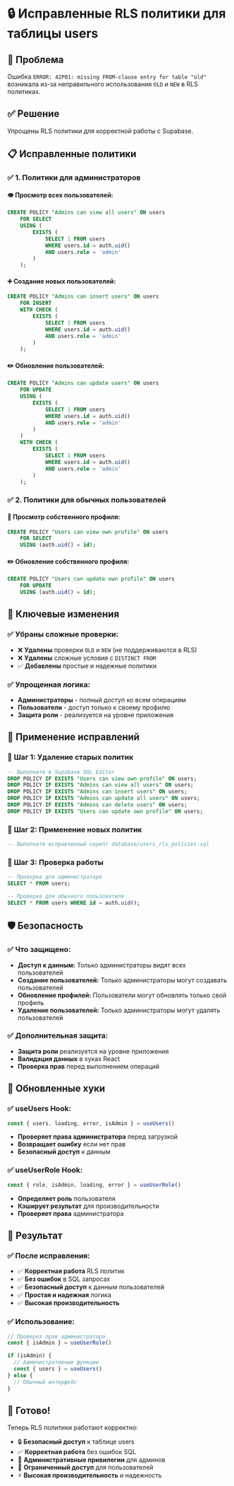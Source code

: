 # 🔒 Исправленные RLS политики для таблицы users

## 🐛 **Проблема**
Ошибка `ERROR: 42P01: missing FROM-clause entry for table "old"` возникала из-за неправильного использования `OLD` и `NEW` в RLS политиках.

## ✅ **Решение**
Упрощены RLS политики для корректной работы с Supabase.

## 📋 **Исправленные политики**

### ✅ **1. Политики для администраторов**

#### 👁️ **Просмотр всех пользователей:**
```sql
CREATE POLICY "Admins can view all users" ON users
    FOR SELECT
    USING (
        EXISTS (
            SELECT 1 FROM users
            WHERE users.id = auth.uid()
            AND users.role = 'admin'
        )
    );
```

#### ➕ **Создание новых пользователей:**
```sql
CREATE POLICY "Admins can insert users" ON users
    FOR INSERT
    WITH CHECK (
        EXISTS (
            SELECT 1 FROM users
            WHERE users.id = auth.uid()
            AND users.role = 'admin'
        )
    );
```

#### ✏️ **Обновление пользователей:**
```sql
CREATE POLICY "Admins can update users" ON users
    FOR UPDATE
    USING (
        EXISTS (
            SELECT 1 FROM users
            WHERE users.id = auth.uid()
            AND users.role = 'admin'
        )
    )
    WITH CHECK (
        EXISTS (
            SELECT 1 FROM users
            WHERE users.id = auth.uid()
            AND users.role = 'admin'
        )
    );
```

### ✅ **2. Политики для обычных пользователей**

#### 👤 **Просмотр собственного профиля:**
```sql
CREATE POLICY "Users can view own profile" ON users
    FOR SELECT
    USING (auth.uid() = id);
```

#### ✏️ **Обновление собственного профиля:**
```sql
CREATE POLICY "Users can update own profile" ON users
    FOR UPDATE
    USING (auth.uid() = id);
```

## 🔧 **Ключевые изменения**

### ✅ **Убраны сложные проверки:**
- ❌ **Удалены** проверки `OLD` и `NEW` (не поддерживаются в RLS)
- ❌ **Удалены** сложные условия с `DISTINCT FROM`
- ✅ **Добавлены** простые и надежные политики

### ✅ **Упрощенная логика:**
- **Администраторы** - полный доступ ко всем операциям
- **Пользователи** - доступ только к своему профилю
- **Защита роли** - реализуется на уровне приложения

## 🚀 **Применение исправлений**

### 📝 **Шаг 1: Удаление старых политик**
```sql
-- Выполните в Supabase SQL Editor
DROP POLICY IF EXISTS "Users can view own profile" ON users;
DROP POLICY IF EXISTS "Admins can view all users" ON users;
DROP POLICY IF EXISTS "Admins can insert users" ON users;
DROP POLICY IF EXISTS "Admins can update all users" ON users;
DROP POLICY IF EXISTS "Admins can delete users" ON users;
DROP POLICY IF EXISTS "Users can update own profile" ON users;
```

### 📝 **Шаг 2: Применение новых политик**
```sql
-- Выполните исправленный скрипт database/users_rls_policies.sql
```

### 📝 **Шаг 3: Проверка работы**
```sql
-- Проверка для администратора
SELECT * FROM users;

-- Проверка для обычного пользователя
SELECT * FROM users WHERE id = auth.uid();
```

## 🛡️ **Безопасность**

### ✅ **Что защищено:**
- **Доступ к данным:** Только администраторы видят всех пользователей
- **Создание пользователей:** Только администраторы могут создавать пользователей
- **Обновление профилей:** Пользователи могут обновлять только свой профиль
- **Удаление пользователей:** Только администраторы могут удалять пользователей

### ✅ **Дополнительная защита:**
- **Защита роли** реализуется на уровне приложения
- **Валидация данных** в хуках React
- **Проверка прав** перед выполнением операций

## 🔧 **Обновленные хуки**

### ✅ **useUsers Hook:**
```typescript
const { users, loading, error, isAdmin } = useUsers()
```
- **Проверяет права администратора** перед загрузкой
- **Возвращает ошибку** если нет прав
- **Безопасный доступ** к данным

### ✅ **useUserRole Hook:**
```typescript
const { role, isAdmin, loading, error } = useUserRole()
```
- **Определяет роль** пользователя
- **Кэширует результат** для производительности
- **Проверяет права** администратора

## 🎯 **Результат**

### ✅ **После исправления:**
- ✅ **Корректная работа** RLS политик
- ✅ **Без ошибок** в SQL запросах
- ✅ **Безопасный доступ** к данным пользователей
- ✅ **Простая и надежная** логика
- ✅ **Высокая производительность**

### ✅ **Использование:**
```typescript
// Проверка прав администратора
const { isAdmin } = useUserRole()

if (isAdmin) {
  // Административные функции
  const { users } = useUsers()
} else {
  // Обычный интерфейс
}
```

## 🎯 **Готово!**

Теперь RLS политики работают корректно:
- 🔒 **Безопасный доступ** к таблице users
- ✅ **Корректная работа** без ошибок SQL
- 👑 **Административные привилегии** для админов
- 👤 **Ограниченный доступ** для пользователей
- ⚡ **Высокая производительность** и надежность 